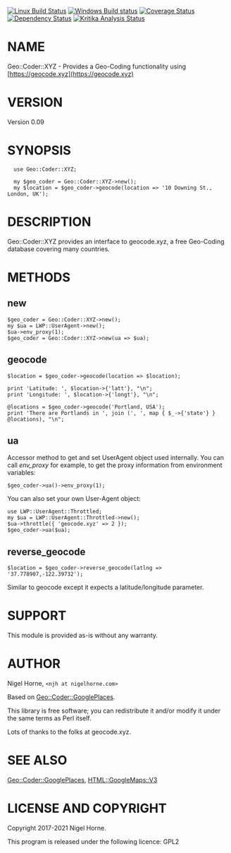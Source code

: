 [![Linux Build Status](https://travis-ci.org/nigelhorne/Geo-Coder-XYZ.svg?branch=master)](https://travis-ci.org/nigelhorne/Geo-Coder-XYZ)
[![Windows Build status](https://ci.appveyor.com/api/projects/status/81c3r325x8ytd7sn?svg=true)](https://ci.appveyor.com/project/nigelhorne/geo-coder-xyz)
[![Coverage Status](https://coveralls.io/repos/github/nigelhorne/Geo-Coder-XYZ/badge.svg?branch=master)](https://coveralls.io/github/nigelhorne/Geo-Coder-XYZ?branch=master)
[![Dependency Status](https://dependencyci.com/github/nigelhorne/Geo-Coder-XYZ/badge)](https://dependencyci.com/github/nigelhorne/Geo-Coder-XYZ)
[![Kritika Analysis Status](https://kritika.io/users/nigelhorne/repos/3980051779912539/heads/master/status.svg)](https://kritika.io/users/nigelhorne/repos/3980051779912539/heads/master/)

# NAME

Geo::Coder::XYZ - Provides a Geo-Coding functionality using [https://geocode.xyz](https://geocode.xyz)

# VERSION

Version 0.09

# SYNOPSIS

      use Geo::Coder::XYZ;

      my $geo_coder = Geo::Coder::XYZ->new();
      my $location = $geo_coder->geocode(location => '10 Downing St., London, UK');

# DESCRIPTION

Geo::Coder::XYZ provides an interface to geocode.xyz, a free Geo-Coding database covering many countries.

# METHODS

## new

    $geo_coder = Geo::Coder::XYZ->new();
    my $ua = LWP::UserAgent->new();
    $ua->env_proxy(1);
    $geo_coder = Geo::Coder::XYZ->new(ua => $ua);

## geocode

    $location = $geo_coder->geocode(location => $location);

    print 'Latitude: ', $location->{'latt'}, "\n";
    print 'Longitude: ', $location->{'longt'}, "\n";

    @locations = $geo_coder->geocode('Portland, USA');
    print 'There are Portlands in ', join (', ', map { $_->{'state'} } @locations), "\n";

## ua

Accessor method to get and set UserAgent object used internally. You
can call _env\_proxy_ for example, to get the proxy information from
environment variables:

    $geo_coder->ua()->env_proxy(1);

You can also set your own User-Agent object:

    use LWP::UserAgent::Throttled;
    my $ua = LWP::UserAgent::Throttled->new();
    $ua->throttle({ 'geocode.xyz' => 2 });
    $geo_coder->ua($ua);

## reverse\_geocode

    $location = $geo_coder->reverse_geocode(latlng => '37.778907,-122.39732');

Similar to geocode except it expects a latitude/longitude parameter.

# SUPPORT

This module is provided as-is without any warranty.

# AUTHOR

Nigel Horne, `<njh at nigelhorne.com>`

Based on [Geo::Coder::GooglePlaces](https://metacpan.org/pod/Geo%3A%3ACoder%3A%3AGooglePlaces).

This library is free software; you can redistribute it and/or modify
it under the same terms as Perl itself.

Lots of thanks to the folks at geocode.xyz.

# SEE ALSO

[Geo::Coder::GooglePlaces](https://metacpan.org/pod/Geo%3A%3ACoder%3A%3AGooglePlaces), [HTML::GoogleMaps::V3](https://metacpan.org/pod/HTML%3A%3AGoogleMaps%3A%3AV3)

# LICENSE AND COPYRIGHT

Copyright 2017-2021 Nigel Horne.

This program is released under the following licence: GPL2
